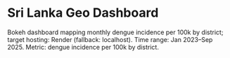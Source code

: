 # Sri Lanka Geo Dashboard

Bokeh dashboard mapping monthly dengue incidence per 100k by district; target hosting: Render (fallback: localhost).
Time range: Jan 2023–Sep 2025. Metric: dengue incidence per 100k by district.

